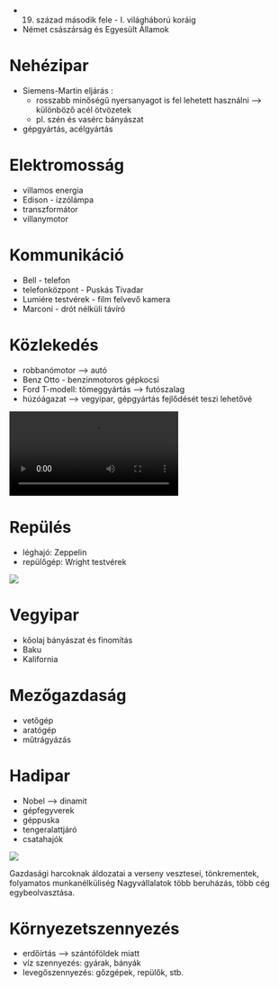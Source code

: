 - 19. század második fele - I. világháború koráig
- Német császárság és Egyesült Államok

# Nehézipar

- Siemens-Martin eljárás :
	- rosszabb minőségű nyersanyagot is fel lehetett használni —> különböző acél ötvözetek 
	- pl. szén és vasérc bányászat
- gépgyártás, acélgyártás

# Elektromosság

- villamos energia
- Edison - izzólámpa
- transzformátor
- villanymotor

# Kommunikáció

- Bell - telefon
- telefonközpont - Puskás Tivadar
- Lumiére testvérek - film felvevő kamera
- Marconi - drót nélküli távíró

# Közlekedés

- robbanómotor —> autó
- Benz Otto - benzinmotoros gépkocsi
- Ford T-modell: tömeggyártás —> futószalag
- húzóágazat —> vegyipar, gépgyártás fejlődését teszi lehetővé

<video src="https://upload.wikimedia.org/wikipedia/commons/6/6c/Otto_Engines_-_WMSTR_Montage_2.ogv" controls></video>

# Repülés

- léghajó: Zeppelin
- repülőgép: Wright testvérek

![](https://www.youtube.com/watch?v=1rJ3Ga75OXE)

# Vegyipar

- kőolaj bányászat és finomítás
- Baku 
- Kalifornia

# Mezőgazdaság

- vetőgép
- aratógép
- műtrágyázás

# Hadipar

- Nobel —> dinamit
- gépfegyverek
- géppuska
- tengeralattjáró
- csatahajók

![](https://upload.wikimedia.org/wikipedia/commons/2/2e/HiramMaxim_MaximGun.gif)

Gazdasági harcoknak áldozatai a verseny vesztesei, tönkrementek, folyamatos munkanélküliség
Nagyvállalatok több beruházás, több cég egybeolvasztása.

# Környezetszennyezés

- erdőírtás —> szántóföldek miatt
- víz szennyezés: gyárak, bányák
- levegőszennyezés: gőzgépek, repülők, stb.
